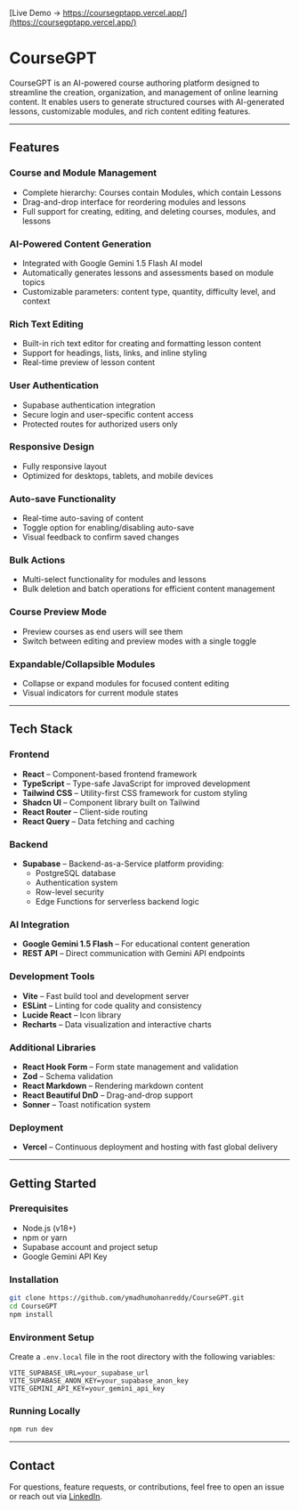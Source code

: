 [Live Demo → https://coursegptapp.vercel.app/](https://coursegptapp.vercel.app/)
# CourseGPT

CourseGPT is an AI-powered course authoring platform designed to streamline the creation, organization, and management of online learning content. It enables users to generate structured courses with AI-generated lessons, customizable modules, and rich content editing features.

---

## Features

### Course and Module Management
- Complete hierarchy: Courses contain Modules, which contain Lessons
- Drag-and-drop interface for reordering modules and lessons
- Full support for creating, editing, and deleting courses, modules, and lessons

### AI-Powered Content Generation
- Integrated with Google Gemini 1.5 Flash AI model
- Automatically generates lessons and assessments based on module topics
- Customizable parameters: content type, quantity, difficulty level, and context

### Rich Text Editing
- Built-in rich text editor for creating and formatting lesson content
- Support for headings, lists, links, and inline styling
- Real-time preview of lesson content

### User Authentication
- Supabase authentication integration
- Secure login and user-specific content access
- Protected routes for authorized users only

### Responsive Design
- Fully responsive layout
- Optimized for desktops, tablets, and mobile devices

### Auto-save Functionality
- Real-time auto-saving of content
- Toggle option for enabling/disabling auto-save
- Visual feedback to confirm saved changes

### Bulk Actions
- Multi-select functionality for modules and lessons
- Bulk deletion and batch operations for efficient content management

### Course Preview Mode
- Preview courses as end users will see them
- Switch between editing and preview modes with a single toggle

### Expandable/Collapsible Modules
- Collapse or expand modules for focused content editing
- Visual indicators for current module states

---

## Tech Stack

### Frontend
- **React** – Component-based frontend framework
- **TypeScript** – Type-safe JavaScript for improved development
- **Tailwind CSS** – Utility-first CSS framework for custom styling
- **Shadcn UI** – Component library built on Tailwind
- **React Router** – Client-side routing
- **React Query** – Data fetching and caching

### Backend
- **Supabase** – Backend-as-a-Service platform providing:
  - PostgreSQL database
  - Authentication system
  - Row-level security
  - Edge Functions for serverless backend logic

### AI Integration
- **Google Gemini 1.5 Flash** – For educational content generation
- **REST API** – Direct communication with Gemini API endpoints

### Development Tools
- **Vite** – Fast build tool and development server
- **ESLint** – Linting for code quality and consistency
- **Lucide React** – Icon library
- **Recharts** – Data visualization and interactive charts

### Additional Libraries
- **React Hook Form** – Form state management and validation
- **Zod** – Schema validation
- **React Markdown** – Rendering markdown content
- **React Beautiful DnD** – Drag-and-drop support
- **Sonner** – Toast notification system

### Deployment
- **Vercel** – Continuous deployment and hosting with fast global delivery

---

## Getting Started

### Prerequisites
- Node.js (v18+)
- npm or yarn
- Supabase account and project setup
- Google Gemini API Key

### Installation
```bash
git clone https://github.com/ymadhumohanreddy/CourseGPT.git
cd CourseGPT
npm install
```

### Environment Setup
Create a `.env.local` file in the root directory with the following variables:
```
VITE_SUPABASE_URL=your_supabase_url
VITE_SUPABASE_ANON_KEY=your_supabase_anon_key
VITE_GEMINI_API_KEY=your_gemini_api_key
```

### Running Locally
```bash
npm run dev
```

---

## Contact

For questions, feature requests, or contributions, feel free to open an issue or reach out via [LinkedIn](https://www.linkedin.com/in/ymadhumohanreddy).
